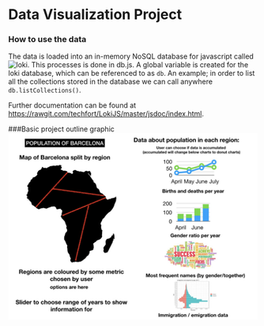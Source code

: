 # Data Visualization Project

### How to use the data
The data is loaded into an in-memory NoSQL database for javascript called ![loki](http://lokijs.org/). This processes is done in db.js. A global variable is created for the loki database, which can be referenced to as `db`. An example; in order to list all the collections stored in the database we can call anywhere `db.listCollections()`.

Further documentation can be found at https://rawgit.com/techfort/LokiJS/master/jsdoc/index.html. 



###Basic project outline graphic
![outline](./outline.jpg)
